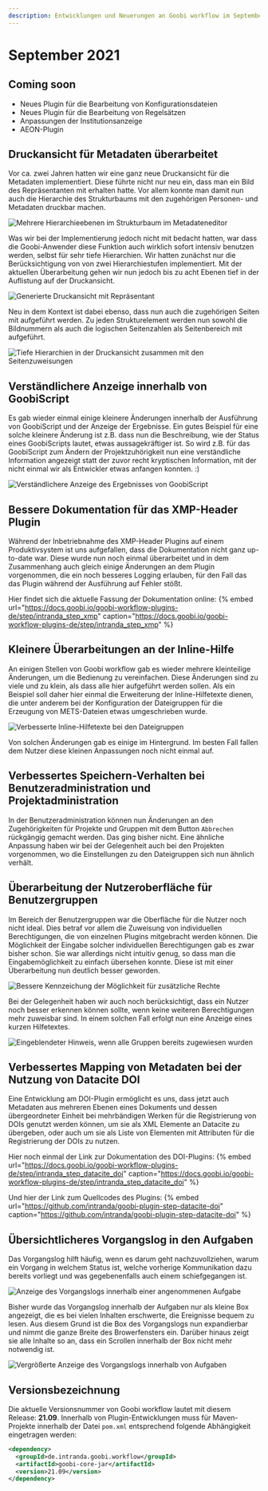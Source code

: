 ```yaml
---
description: Entwicklungen und Neuerungen an Goobi workflow im September 2021
---
```


# September 2021

## Coming soon
- Neues Plugin für die Bearbeitung von Konfigurationsdateien
- Neues Plugin für die Bearbeitung von Regelsätzen
- Anpassungen der Institutionsanzeige
- AEON-Plugin

## Druckansicht für Metadaten überarbeitet
Vor ca. zwei Jahren hatten wir eine ganz neue Druckansicht für die Metadaten implementiert. Diese führte nicht nur neu ein, dass man ein Bild des Repräsentanten mit erhalten hatte. Vor allem konnte man damit nun auch die Hierarchie des Strukturbaums mit den zugehörigen Personen- und Metadaten druckbar machen. 

![Mehrere Hierarchieebenen im Strukturbaum im Metadateneditor](../.gitbook/assets/2109_mets_editor_docket1_de.png)

Was wir bei der Implementierung jedoch nicht mit bedacht hatten, war dass die Goobi-Anwender diese Funktion auch wirklich sofort intensiv benutzen werden, selbst für sehr tiefe Hierarchien. Wir hatten zunächst nur die Berücksichtigung von von zwei Hierarchiestufen implementiert. Mit der aktuellen Überarbeitung gehen wir nun jedoch bis zu acht Ebenen tief in der Auflistung auf der Druckansicht.

![Generierte Druckansicht mit Repräsentant](../.gitbook/assets/2109_mets_editor_docket2_de.png)

Neu in dem Kontext ist dabei ebenso, dass nun auch die zugehörigen Seiten mit aufgeführt werden. Zu jeden Strukturelement werden nun sowohl die Bildnummern als auch die logischen Seitenzahlen als Seitenbereich mit aufgeführt.

![Tiefe Hierarchien in der Druckansicht zusammen mit den Seitenzuweisungen](../.gitbook/assets/2109_mets_editor_docket3_de.png)


## Verständlichere Anzeige innerhalb von GoobiScript
Es gab wieder einmal einige kleinere Änderungen innerhalb der Ausführung von GoobiScript und der Anzeige der Ergebnisse. Ein gutes Beispiel für eine solche kleinere Änderung ist z.B. dass nun die Beschreibung, wie der Status eines GoobiScripts lautet, etwas aussagekräftiger ist. So wird z.B. für das GoobiScript zum Ändern der Projektzuhörigkeit nun eine verständliche Information angezeigt statt der zuvor recht kryptischen Information, mit der nicht einmal wir als Entwickler etwas anfangen konnten. :)

![Verständlichere Anzeige des Ergebnisses von GoobiScript](../.gitbook/assets/2109_goobiscript1_de.png)


## Bessere Dokumentation für das XMP-Header Plugin
Während der Inbetriebnahme des XMP-Header Plugins auf einem Produktivsystem ist uns aufgefallen, dass die Dokumentation nicht ganz up-to-date war. Diese wurde nun noch einmal überarbeitet und in dem Zusammenhang auch gleich einige Änderungen an dem Plugin vorgenommen, die ein noch besseres Logging erlauben, für den Fall das das Plugin während der Ausführung auf Fehler stößt.

Hier findet sich die aktuelle Fassung der Dokumentation online:
{% embed url="https://docs.goobi.io/goobi-workflow-plugins-de/step/intranda_step_xmp" caption="https://docs.goobi.io/goobi-workflow-plugins-de/step/intranda_step_xmp" %}


## Kleinere Überarbeitungen an der Inline-Hilfe
An einigen Stellen von Goobi workflow gab es wieder mehrere kleinteilige Änderungen, um die Bedienung zu vereinfachen. Diese Änderungen sind zu viele und zu klein, als dass alle hier aufgeführt werden sollen. Als ein Beispiel soll daher hier einmal die Erweiterung der Inline-Hilfetexte dienen, die unter anderem bei der Konfiguration der Dateigruppen für die Erzeugung von METS-Dateien etwas umgeschrieben wurde.

![Verbesserte Inline-Hilfetexte bei den Dateigruppen](../.gitbook/assets/2109_help_de.png)

Von solchen Änderungen gab es einige im Hintergrund. Im besten Fall fallen dem Nutzer diese kleinen Anpassungen noch nicht einmal auf.

## Verbessertes Speichern-Verhalten bei Benutzeradministration und Projektadministration
In der Benutzeradministration können nun Änderungen an den Zugehörigkeiten für Projekte und Gruppen mit dem Button `Abbrechen` rückgängig gemacht werden. Das ging bisher nicht. Eine ähnliche Anpassung haben wir bei der Gelegenheit auch bei den Projekten vorgenommen, wo die Einstellungen zu den Dateigruppen sich nun ähnlich verhält.


## Überarbeitung der Nutzeroberfläche für Benutzergruppen
Im Bereich der Benutzergruppen war die Oberfläche für die Nutzer noch nicht ideal. Dies betraf vor allem die Zuweisung von individuellen Berechtigungen, die von einzelnen Plugins mitgebracht werden können. Die Möglichkeit der Eingabe solcher individuellen Berechtigungen gab es zwar bisher schon. Sie war allerdings nicht intuitiv genug, so dass man die Eingabemöglichkeit zu einfach übersehen konnte. Diese ist mit einer Überarbeitung nun deutlich besser geworden.

![Bessere Kennzeichung der Möglichkeit für zusätzliche Rechte](../.gitbook/assets/2109_usergroup1_de.png)

Bei der Gelegenheit haben wir auch noch berücksichtigt, dass ein Nutzer noch besser erkennen können sollte, wenn keine weiteren Berechtigungen mehr zuweisbar sind. In einem solchen Fall erfolgt nun eine Anzeige eines kurzen Hilfetextes.

![Eingeblendeter Hinweis, wenn alle Gruppen bereits zugewiesen wurden](../.gitbook/assets/2109_usergroup2_de.png)


## Verbessertes Mapping von Metadaten bei der Nutzung von Datacite DOI 
Eine Entwicklung am DOI-Plugin ermöglicht es uns, dass jetzt auch Metadaten aus mehreren Ebenen eines Dokuments und dessen übergeordneter Einheit bei mehrbändigen Werken für die Registrierung von DOIs genutzt werden können, um sie als XML Elemente an Datacite zu übergeben, oder auch um sie als Liste von Elementen mit Attributen für die Registrierung der DOIs zu nutzen.

Hier noch einmal der Link zur Dokumentation des DOI-Plugins:
{% embed url="https://docs.goobi.io/goobi-workflow-plugins-de/step/intranda_step_datacite_doi" caption="https://docs.goobi.io/goobi-workflow-plugins-de/step/intranda_step_datacite_doi" %}

Und hier der Link zum Quellcodes des Plugins:
{% embed url="https://github.com/intranda/goobi-plugin-step-datacite-doi" caption="https://github.com/intranda/goobi-plugin-step-datacite-doi" %}


## Übersichtlicheres Vorgangslog in den Aufgaben
Das Vorgangslog hilft häufig, wenn es darum geht nachzuvollziehen, warum ein Vorgang in welchem Status ist, welche vorherige Kommunikation dazu bereits vorliegt und was gegebenenfalls auch einem schiefgegangen ist.

![Anzeige des Vorgangslogs innerhalb einer angenommenen Aufgabe](../.gitbook/assets/2109_processLog1_de.png)

Bisher wurde das Vorgangslog innerhalb der Aufgaben nur als kleine Box angezeigt, die es bei vielen Inhalten erschwerte, die Ereignisse bequem zu lesen. Aus diesem Grund ist die Box des Vorgangslogs nun expandierbar und nimmt die ganze Breite des Browerfensters ein. Darüber hinaus zeigt sie alle Inhalte so an, dass ein Scrollen innerhalb der Box nicht mehr notwendig ist.

![Vergrößerte Anzeige des Vorgangslogs innerhalb von Aufgaben](../.gitbook/assets/2109_processLog2_de.png)


## Versionsbezeichnung
Die aktuelle Versionsnummer von Goobi workflow lautet mit diesem Release: **21.09**.
Innerhalb von Plugin-Entwicklungen muss für Maven-Projekte innerhalb der Datei `pom.xml` entsprechend folgende Abhängigkeit eingetragen werden:

```xml
<dependency>
  <groupId>de.intranda.goobi.workflow</groupId>
  <artifactId>goobi-core-jar</artifactId>
  <version>21.09</version>
</dependency>
```

